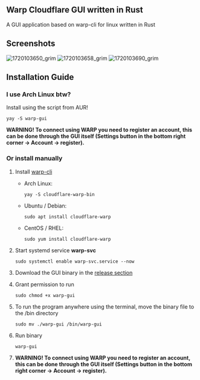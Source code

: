 ## Warp Cloudflare GUI written in Rust
A GUI application based on warp-cli for linux written in Rust

## Screenshots
![1720103650_grim](https://github.com/progzone122/warp-cloudflare-gui-rust/assets/80642969/def8c5ad-7628-4ada-a15b-3cbe1f068499) ![1720103658_grim](https://github.com/progzone122/warp-cloudflare-gui-rust/assets/80642969/6c47a077-0a78-4769-842d-dafd4fbdf5dc) ![1720103690_grim](https://github.com/progzone122/warp-cloudflare-gui-rust/assets/80642969/fed130a5-b058-4b36-a4e0-d79a9d21e2e9)


## Installation Guide
### I use Arch Linux btw?
Install using the script from AUR!

``
    yay -S warp-gui
``

**WARNING! To connect using WARP you need to register an account, this can be done through the GUI itself (Settings button in the bottom right corner -> Account -> register).**

### Or install manually
1. Install [warp-cli](https://developers.cloudflare.com/warp-client/get-started/linux/)

    - Arch Linux:

        ``
            yay -S cloudflare-warp-bin
        ``
    - Ubuntu / Debian:
   
        ``
            sudo apt install cloudflare-warp
        ``
   
    - CentOS / RHEL:
   
        ``
            sudo yum install cloudflare-warp
        ``

2. Start systemd service **warp-svc**

   ``
        sudo systemctl enable warp-svc.service --now
   ``
3. Download the GUI binary in the [release section](https://github.com/progzone122/warp-cloudflare-gui-rust/releases)
4. Grant permission to run

    ``
        sudo chmod +x warp-gui
    ``

5. To run the program anywhere using the terminal, move the binary file to the /bin directory

    ``
        sudo mv ./warp-gui /bin/warp-gui
    ``

6. Run binary

    ``
         warp-gui
    ``

7. **WARNING! To connect using WARP you need to register an account, this can be done through the GUI itself (Settings button in the bottom right corner -> Account -> register).**
